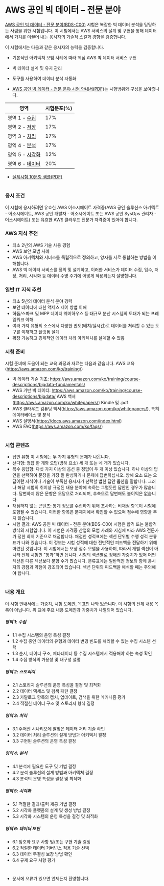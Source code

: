 # AWS 공인 빅 데이터 – 전문 분야

 [AWS 공인 빅 데이터 - 전문 분야(BDS-C00)](https://aws.amazon.com/certification/certified-big-data-specialty/) 시험은 복잡한 빅 데이터 분석을 담당하는 사람을 위한 시험입니다. 이 시험에서는 AWS 서비스의 설계 및 구현을 통해 데이터에서 가치를 이끌어 내는 응시자의 기술적 스킬과 경험을 검증합니다.

이 시험에서는 다음과 같은 응시자의 능력을 검증합니다.

* 기본적인 아키텍처 모범 사례에 따라 핵심 AWS 빅 데이터 서비스 구현
* 빅 데이터 설계 및 유지 관리
* 도구를 사용하여 데이터 분석 자동화

* [AWS 공인 빅 데이터 - 전문 분야 시험 안내서(PDF)](https://d1.awsstatic.com/training-and-certification/docs-bigdata-spec/AWS%20Certified%20Big%20Data%20-%20Specialty_Exam%20Guide_v1.2_FINAL_KOR.pdf)는 시험범위와 구성을 보여줍니다.

영역 | 시험분포(%)
-------|-------------------
영역 1 - [수집](Domain_1_-_Collection/README.md) | 17%
영역 2 - [저장](Domain_2_-_Storage/README.md) | 17%
영역 3 - [처리](Domain_3_-_Processing/README.md) | 17%
영역 4 - [분석](Domain_4_-_Analysis/README.md) | 17%
영역 5 - [시각화](Domain_5_-_Visualization/README.md) | 12%
영역 6 - [데이터 ](Domain_6_-_Security/README.md) | 20%

* [실제시험 10문항 샘플(PDF)](https://d0.awsstatic.com/training-and-certification/docs-bigdata-spec/AWS_Certified_Big_Data_Specialty_SampleExam.pdf)

#

### 응시 조건 
 이 시험에 응시하려면 유효한 AWS 어소시에이트 자격증(AWS 공인 솔루션스 아키텍트 - 어소시에이트,
AWS 공인 개발자 - 어소시에이트 또는 AWS 공인 SysOps 관리자 - 어소시에이트) 또는 유효한 AWS
클라우드 전문가 자격증이 있어야 합니다.

### AWS 지식 추천 
* 최소 2년의 AWS 기술 사용 경험
* AWS 보안 모범 사례
* AWS 아키텍처와 서비스를 독립적으로 정의하고, 양자를 서로 통합하는 방법을 이해합니다.
* AWS 빅 데이터 서비스를 정의 및 설계하고, 이러한 서비스가 데이터 수집, 입수, 저장, 처리, 시각화 등 데이터 수명 주기에 어떻게 적용되는지 설명합니다.

### 일반 IT 지식 추천
* 최소 5년의 데이터 분석 분야 경력
* 보안 데이터에 대한 액세스 제어 방법 이해
* 하둡/스파크 및 MPP 데이터 웨어하우스 등 대규모 분산 시스템의 토대가 되는 프레임워크 이해
* 여러 가지 유형의 소스에서 다양한 빈도(배치/실시간)로 데이터를 처리할 수 있는 도구를 이해하고 플랫폼 설계
* 확장 가능하고 경제적인 데이터 처리 아키텍처를 설계할 수 있음

### 시험 준비
시험 준비에 도움이 되는 교육 과정과 자료는 다음과 같습니다.
AWS 교육(https://aws.amazon.com/ko/training/)
* 빅 데이터 기술 기초: https://aws.amazon.com/ko/training/course-descriptions/bigdata-fundamentals/
* AWS 기반 빅 데이터: https://aws.amazon.com/ko/training/course-descriptions/bigdata/
AWS 백서(https://aws.amazon.com/ko/whitepapers/) Kindle 및 .pdf
* AWS 클라우드 컴퓨팅 백서(https://aws.amazon.com/ko/whitepapers/), 특히 데이터베이스 및 분석
* AWS 설명서(https://docs.aws.amazon.com/index.html)
* AWS FAQ(https://aws.amazon.com/ko/faqs/)

#

### 시험 콘텐츠
* 답안 유형
이 시험에는 두 가지 유형의 문제가 나옵니다. 
 * 선다형: 정답 한 개와 오답(방해 요소) 세 개 또는 네 개가 있습니다.
 * 복수 응답형: 다섯 가지 이상의 옵션 중 정답이 두 개 이상 있습니다.
하나 이상의 답안을 선택하여 문장을 가장 잘 완성하거나 문제에 답변하십시오. 방해 요소 또는 오답이란
지식이나 기술이 부족한 응시자가 선택할 법한 답안 옵션을 말합니다. 그러나 해당 시험의 취지상 규정된
내용 분야에 속하는 그럴듯한 답안인 경우가 많습니다.
답변하지 않은 문항은 오답으로 처리되며, 추측으로 답변해도 불이익은 없습니다. 
* 채점하지 않는 콘텐츠: 통계 정보를 수집하기 위해 조사하는 비채점 항목이 시험에 포함될 수 있습니다. 이러한 항목은
문제지에서 확인할 수 없으며 점수에 영향을 주지 않습니다. 
* 시험 결과: AWS 공인 빅 데이터 - 전문 분야(BDS-C00) 시험은 합격 또는 불합격 방식의 시험입니다. 이 시험은 자격증
산업의 모범 사례와 지침에 따라 AWS 전문가가 정한 최저 기준으로 채점합니다. 채점한 성적표에는 섹션 단위별 수행 성적 분류표가 나와 있습니다. 이 정보는 시험 성적에 대한 전반적인 피드백을 전달하기 위해 마련된 것입니다. 이 시험에서는 보상 점수 모델을 사용하며, 따라서 개별 섹션이 아니라 전체 시험만 "통과"하면 됩니다. 시험의 섹션별로 정해진 가중치가 있어 어떤 섹션은 다른 섹션보다 문항 수가 많습니다. 분류표에는 일반적인 정보와 함께 응시자의 강점과 약점이 강조되어 있습니다. 섹션
단위의 피드백을 해석할 때는 주의해야 합니다.

#

### 내용 개요 
이 시험 안내서에는 가중치, 시험 도메인, 목표만 나와 있습니다. 이 시험의 전체 내용 목록이 아닙니다. 위 표에 주요 내용 도메인과 가중치가 나열되어 있습니다.

##### 영역 1: 수집
* 1.1 수집 시스템의 운영 특성 결정
* 1.2 수집 중인 데이터의 유형과 데이터 변경 빈도를 처리할 수 있는 수집 시스템 선택
* 1.3 순서, 데이터 구조, 메타데이터 등 수집 시스템에서 적용해야 하는 속성 확인
* 1.4 수집 방식의 가용성 및 내구성 설명

##### 영역 2: 스토리지
 * 2.1 스토리지 솔루션의 운영 특성을 결정 및 최적화
* 2.2 데이터 액세스 및 검색 패턴 결정
* 2.3 카탈로그 항목의 캡처, 업데이트, 검색을 위한 메커니즘 평가
* 2.4 적절한 데이터 구조 및 스토리지 형식 결정

##### 영역 3: 처리
* 3.1 주어진 시나리오에 알맞은 데이터 처리 기술 확인
* 3.2 데이터 처리 솔루션의 설계 방법과 아키텍처 결정
* 3.3 구현된 솔루션의 운영 특성 결정

##### 영역 4: 분석
* 4.1 분석에 필요한 도구 및 기법 결정
* 4.2 분석 솔루션의 설계 방법과 아키텍처 결정
* 4.3 분석의 운영 특성을 결정 및 최적화

##### 영역 5: 시각화
* 5.1 적절한 결과/출력 제공 기법 결정
* 5.2 시각화 플랫폼의 설계 및 생성 방법 결정
* 5.3 시각화 시스템의 운영 특성을 결정 및 최적화

##### 영역 6: 데이터 보안
* 6.1 암호화 요구 사항 및/또는 구현 기술 결정
* 6.2 적절한 데이터 거버넌스 적용 기술 선택
* 6.3 데이터 무결성 보장 방법 확인
* 6.4 규제 요구 사항 평가

#

* 문서에 오류가 있으면 언제든지 환영합니다.
